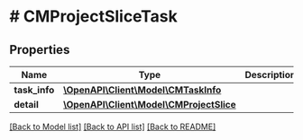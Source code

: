 # # CMProjectSliceTask

## Properties

Name | Type | Description | Notes
------------ | ------------- | ------------- | -------------
**task_info** | [**\OpenAPI\Client\Model\CMTaskInfo**](CMTaskInfo.md) |  |
**detail** | [**\OpenAPI\Client\Model\CMProjectSlice**](CMProjectSlice.md) |  |

[[Back to Model list]](../../README.md#models) [[Back to API list]](../../README.md#endpoints) [[Back to README]](../../README.md)
